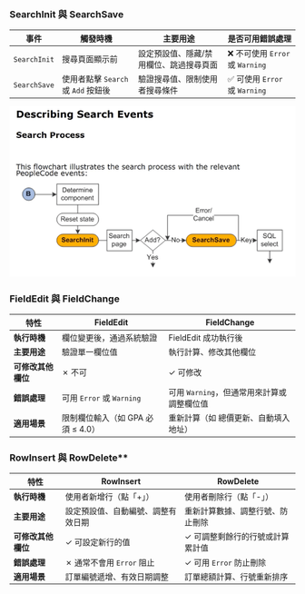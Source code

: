 
### **SearchInit 與 SearchSave**
| 事件 | 觸發時機 | 主要用途 | 是否可用錯誤處理 |
|-------------|----------------------------------|--------------------------------------|----------------|
| `SearchInit` | 搜尋頁面顯示前 | 設定預設值、隱藏/禁用欄位、跳過搜尋頁面 | ❌ 不可使用 `Error` 或 `Warning` |
| `SearchSave` | 使用者點擊 `Search` 或 `Add` 按鈕後 | 驗證搜尋值、限制使用者搜尋條件 | ✅ 可使用 `Error` 或 `Warning` |
 
![alt text](<4.2 Identifying PeopleCode Events_04.png>)    


### **FieldEdit 與 FieldChange**
| 特性        | **FieldEdit** | **FieldChange** |
|------------|-------------|---------------|
| **執行時機** | 欄位變更後，通過系統驗證 | FieldEdit 成功執行後 |
| **主要用途** | 驗證單一欄位值 | 執行計算、修改其他欄位 |
| **可修改其他欄位** | ✗ 不可 | ✓ 可修改 |
| **錯誤處理** | 可用 `Error` 或 `Warning` | 可用 `Warning`，但通常用來計算或調整欄位值 |
| **適用場景** | 限制欄位輸入（如 GPA 必須 ≤ 4.0） | 重新計算（如 總價更新、自動填入地址） |


### RowInsert 與 RowDelete**
| 特性        | **RowInsert** | **RowDelete** |
|------------|-------------|---------------|
| **執行時機** | 使用者新增行（點「+」） | 使用者刪除行（點「-」） |
| **主要用途** | 設定預設值、自動編號、調整有效日期 | 重新計算數據、調整行號、防止刪除 |
| **可修改其他欄位** | ✓ 可設定新行的值 | ✓ 可調整剩餘行的行號或計算累計值 |
| **錯誤處理** | ✗ 通常不會用 `Error` 阻止 | ✓ 可用 `Error` 防止刪除 |
| **適用場景** | 訂單編號遞增、有效日期調整 | 訂單總額計算、行號重新排序 |
